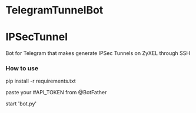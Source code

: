 # TelegramTunnelBot
# IPSecTunnel
Bot for Telegram that makes generate IPSec Tunnels on ZyXEL through SSH

### How to use

pip install -r requirements.txt

paste your #API_TOKEN from @BotFather

start 'bot.py'
